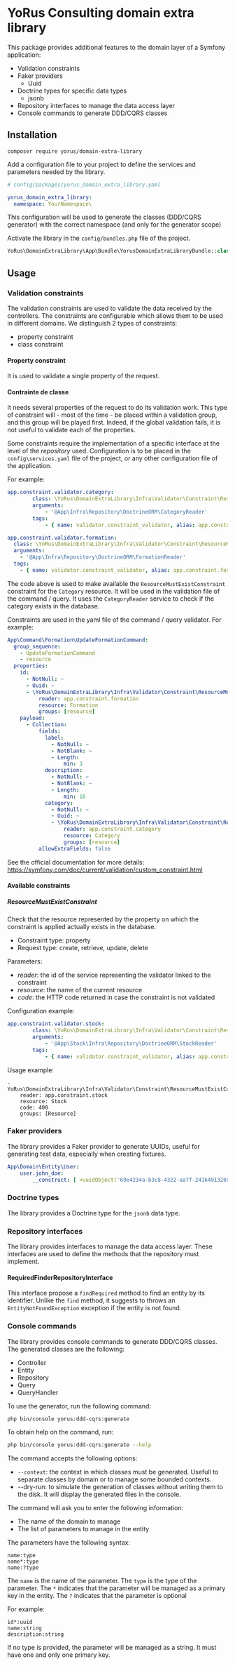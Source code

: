 # YoRus Consulting domain extra library

This package provides additional features to the domain layer of a Symfony application:
- Validation constraints
- Faker providers
    - Uuid
- Doctrine types for specific data types
  - jsonb
- Repository interfaces to manage the data access layer
- Console commands to generate DDD/CQRS classes


## Installation

```
composer require yorus/domain-extra-library
```

Add a configuration file to your project to define the services and parameters needed by the library.

```yaml
# config/packages/yorus_domain_extra_library.yaml

yorus_domain_extra_library:
  namespace: YourNamespace\
```

This configuration will be used to generate the classes (DDD/CQRS generator) with the correct namespace
(and only for the generator scope)

Activate the library in the `config/bundles.php` file of the project.

```php
YoRus\DomainExtraLibrary\App\Bundle\YorusDomainExtraLibraryBundle::class => ['all' => true],
```

## Usage

### Validation constraints

The validation constraints are used to validate the data received by the controllers.
The constraints are configurable which allows them to be used in different domains.
We distinguish 2 types of constraints:

* property constraint
* class constraint

#### Property constraint
It is used to validate a single property of the request.

#### Contrainte de classe
It needs several properties of the request to do its validation work.
This type of constraint will - most of the time - be placed within a validation group, 
and this group will be played first.
Indeed, if the global validation fails, it is not useful to validate each of the properties.

Some constraints require the implementation of a specific interface at the level of the _repository_ used.
Configuration is to be placed in the `config\services.yaml` file of the project, or any other configuration file of the application.

For example:
```yaml
app.constraint.validator.category:
        class: \YoRus\DomainExtraLibrary\Infra\Validator\Constraint\ResourceMustExistConstraintValidator
        arguments:
            - '@App\Infra\Repository\DoctrineORM\CategoryReader'
        tags:
            - { name: validator.constraint_validator, alias: app.constraint.category }

app.constraint.validator.formation:
  class: \YoRus\DomainExtraLibrary\Infra\Validator\Constraint\ResourceMustExistConstraintValidator
  arguments:
    - '@App\Infra\Repository\DoctrineORM\FormationReader'
  tags:
    - { name: validator.constraint_validator, alias: app.constraint.formation }
```
The code above is used to make available the `ResourceMustExistConstraint` constraint for the `Category` resource.
It will be used in the validation file of the command / query.
It uses the `CategoryReader` service to check if the category exists in the database.

Constraints are used in the yaml file of the command / query validator.
For example:
```yaml
App\Command\Formation\UpdateFormationCommand:
  group_sequence:
    - UpdateFormationCommand
    - resource
  properties:
    id:
      - NotNull: ~
      - Uuid: ~
      - \YoRus\DomainExtraLibrary\Infra\Validator\Constraint\ResourceMustExistConstraint:
          reader: app.constraint.formation
          resource: Formation
          groups: [resource]
    payload:
      - Collection:
          fields:
            label:
              - NotNull: ~
              - NotBlank: ~
              - Length:
                  min: 3
            description:
              - NotNull: ~
              - NotBlank: ~
              - Length:
                  min: 10
            category:
              - NotNull: ~
              - Uuid: ~
              - \YoRus\DomainExtraLibrary\Infra\Validator\Constraint\ResourceMustExistConstraint:
                  reader: app.constraint.category
                  resource: Category
                  groups: [resource]
          allowExtraFields: false

```

See the official documentation for more details: https://symfony.com/doc/current/validation/custom_constraint.html

#### Available constraints
##### ResourceMustExistConstraint
Check that the resource represented by the property on which the constraint is applied actually exists in the database.

* Constraint type: property
* Request type: create, retrieve, update, delete

Parameters:

* _reader_: the id of the service representing the validator linked to the constraint
* _resource_: the name of the current resource
* _code_: the HTTP code returned in case the constraint is not validated

Configuration example:

```yaml
app.constraint.validator.stock:
        class: \YoRus\DomainExtraLibrary\Infra\Validator\Constraint\ResourceMustExistConstraintValidator
        arguments:
            - '@App\Stock\Infra\Repository\DoctrineORM\StockReader'
        tags:
            - { name: validator.constraint_validator, alias: app.constraint.stock }
```

Usage example:

```
- YoRus\DomainExtraLibrary\Infra\Validator\Constraint\ResourceMustExistConstraint:
	reader: app.constraint.stock
	resource: Stock
	code: 400
	groups: [Resource]
```

### Faker providers

The library provides a Faker provider to generate UUIDs, useful for generating test data, 
especially when creating fixtures.

```yaml
App\Domain\Entity\User:
    user.john_doe:
        __construct: [ <uuidObject('69e4234a-b3c8-4322-aa7f-24164913269a')>, 'John', 'Doe' ]
```

### Doctrine types

The library provides a Doctrine type for the `jsonb` data type.

### Repository interfaces

The library provides interfaces to manage the data access layer.
These interfaces are used to define the methods that the repository must implement.

#### RequiredFinderRepositoryInterface

This interface propose a `findRequired` method to find an entity by its identifier.
Unlike the `find` method, it suggests to throws an `EntityNotFoundException` exception if the entity is not found.

### Console commands

The library provides console commands to generate DDD/CQRS classes.
The generated classes are the following:
- Controller
- Entity
- Repository
- Query
- QueryHandler

To use the generator, run the following command:

```bash
php bin/console yorus:ddd-cqrs:generate
```

To obtain help on the command, run:

```bash
php bin/console yorus:ddd-cqrs:generate --help
```

The command accepts the following options:
- `--context`: the context in which classes must be generated. Usefull to separate classes by domain 
or to manage some bounded contexts.
- --dry-run: to simulate the generation of classes without writing them to the disk. 
It will display the generated files in the console.

The command will ask you to enter the following information:
- The name of the domain to manage
- The list of parameters to manage in the entity

The parameters have the following syntax:
```
name:type
name*:type
name:?type
```

The `name` is the name of the parameter.
The `type` is the type of the parameter.
The `*` indicates that the parameter will be managed as a primary key in the entity.
The `?` indicates that the parameter is optional

For example:
```
id*:uuid
name:string
description:string
```

If no type is provided, the parameter will be managed as a string.
It must have one and only one primary key.
